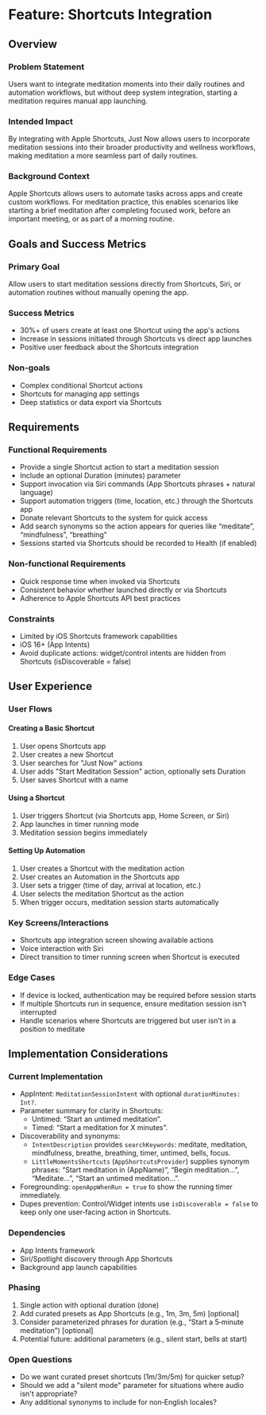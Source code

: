 # Feature: Shortcuts Integration

## Overview

### Problem Statement
Users want to integrate meditation moments into their daily routines and automation workflows, but without deep system integration, starting a meditation requires manual app launching.

### Intended Impact
By integrating with Apple Shortcuts, Just Now allows users to incorporate meditation sessions into their broader productivity and wellness workflows, making meditation a more seamless part of daily routines.

### Background Context
Apple Shortcuts allows users to automate tasks across apps and create custom workflows. For meditation practice, this enables scenarios like starting a brief meditation after completing focused work, before an important meeting, or as part of a morning routine.

## Goals and Success Metrics

### Primary Goal
Allow users to start meditation sessions directly from Shortcuts, Siri, or automation routines without manually opening the app.

### Success Metrics
- 30%+ of users create at least one Shortcut using the app's actions
- Increase in sessions initiated through Shortcuts vs direct app launches
- Positive user feedback about the Shortcuts integration

### Non-goals
- Complex conditional Shortcut actions
- Shortcuts for managing app settings
- Deep statistics or data export via Shortcuts

## Requirements

### Functional Requirements
- Provide a single Shortcut action to start a meditation session
- Include an optional Duration (minutes) parameter
- Support invocation via Siri commands (App Shortcuts phrases + natural language)
- Support automation triggers (time, location, etc.) through the Shortcuts app
- Donate relevant Shortcuts to the system for quick access
- Add search synonyms so the action appears for queries like “meditate”, “mindfulness”, “breathing”
- Sessions started via Shortcuts should be recorded to Health (if enabled)

### Non-functional Requirements
- Quick response time when invoked via Shortcuts
- Consistent behavior whether launched directly or via Shortcuts
- Adherence to Apple Shortcuts API best practices

### Constraints
- Limited by iOS Shortcuts framework capabilities
- iOS 16+ (App Intents)
- Avoid duplicate actions: widget/control intents are hidden from Shortcuts (isDiscoverable = false)

## User Experience

### User Flows

#### Creating a Basic Shortcut
1. User opens Shortcuts app
2. User creates a new Shortcut
3. User searches for "Just Now" actions
4. User adds "Start Meditation Session" action, optionally sets Duration
5. User saves Shortcut with a name

#### Using a Shortcut
1. User triggers Shortcut (via Shortcuts app, Home Screen, or Siri)
2. App launches in timer running mode
3. Meditation session begins immediately

#### Setting Up Automation
1. User creates a Shortcut with the meditation action
2. User creates an Automation in the Shortcuts app
3. User sets a trigger (time of day, arrival at location, etc.)
4. User selects the meditation Shortcut as the action
5. When trigger occurs, meditation session starts automatically

### Key Screens/Interactions
- Shortcuts app integration screen showing available actions
- Voice interaction with Siri
- Direct transition to timer running screen when Shortcut is executed

### Edge Cases
- If device is locked, authentication may be required before session starts
- If multiple Shortcuts run in sequence, ensure meditation session isn't interrupted
- Handle scenarios where Shortcuts are triggered but user isn't in a position to meditate

## Implementation Considerations

### Current Implementation
- AppIntent: `MeditationSessionIntent` with optional `durationMinutes: Int?`.
- Parameter summary for clarity in Shortcuts:
  - Untimed: “Start an untimed meditation”.
  - Timed: “Start a meditation for X minutes”.
- Discoverability and synonyms:
  - `IntentDescription` provides `searchKeywords`: meditate, meditation, mindfulness, breathe, breathing, timer, untimed, bells, focus.
  - `LittleMomentsShortcuts` (`AppShortcutsProvider`) supplies synonym phrases: “Start meditation in (AppName)”, “Begin meditation…”, “Meditate…”, “Start an untimed meditation…”.
- Foregrounding: `openAppWhenRun = true` to show the running timer immediately.
- Dupes prevention: Control/Widget intents use `isDiscoverable = false` to keep only one user‑facing action in Shortcuts.

### Dependencies
- App Intents framework
- Siri/Spotlight discovery through App Shortcuts
- Background app launch capabilities

### Phasing
1. Single action with optional duration (done)
2. Add curated presets as App Shortcuts (e.g., 1m, 3m, 5m) [optional]
3. Consider parameterized phrases for duration (e.g., “Start a 5‑minute meditation”) [optional]
4. Potential future: additional parameters (e.g., silent start, bells at start)

### Open Questions
- Do we want curated preset shortcuts (1m/3m/5m) for quicker setup?
- Should we add a "silent mode" parameter for situations where audio isn't appropriate?
- Any additional synonyms to include for non‑English locales?
